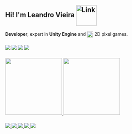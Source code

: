 
## Hi! I'm Leandro Vieira <img align="center" alt="Link" height="65" width="65" src="https://data.whicdn.com/images/201689612/original.gif">

**Developer**, expert in **Unity Engine** and <img align="center" alt="<3" height="20" width="" src="https://images-wixmp-ed30a86b8c4ca887773594c2.wixmp.com/f/17fa94fb-0ae5-45a2-8313-2d3eedaf69db/d8fohut-eb4f893c-d1ad-4111-8e05-29993454b082.gif?token=eyJ0eXAiOiJKV1QiLCJhbGciOiJIUzI1NiJ9.eyJpc3MiOiJ1cm46YXBwOjdlMGQxODg5ODIyNjQzNzNhNWYwZDQxNWVhMGQyNmUwIiwic3ViIjoidXJuOmFwcDo3ZTBkMTg4OTgyMjY0MzczYTVmMGQ0MTVlYTBkMjZlMCIsImF1ZCI6WyJ1cm46c2VydmljZTpmaWxlLmRvd25sb2FkIl0sIm9iaiI6W1t7InBhdGgiOiIvZi8xN2ZhOTRmYi0wYWU1LTQ1YTItODMxMy0yZDNlZWRhZjY5ZGIvZDhmb2h1dC1lYjRmODkzYy1kMWFkLTQxMTEtOGUwNS0yOTk5MzQ1NGIwODIuZ2lmIn1dXX0.BS_NVOfP7moX35kDY4MtYba6eTrdRwh16GIAwUK8eQ8"> 2D pixel games.

###

<div>
   <a href = "mailto: leandrovieira92@gmail.com"><img src="https://img.shields.io/badge/-Gmail-%23EA4335?style=for-the-badge&logo=gmail&logoColor=white" target="_blank"></a>
   <a href="https://www.linkedin.com/in/leandroviieira" target="_blank"><img src="https://img.shields.io/badge/-LinkedIn-%230077B5?style=for-the-badge&logo=linkedin&logoColor=white" target="_blank"></a>
   <a href="https://www.youtube.com/twotvgames" target="_blank"><img src="https://img.shields.io/badge/-Youtube-%23333?style=for-the-badge&logo=youtube&logoColor=white" target="_blank"></a>
   <a href="https://instagram.com/leandroviieira" target="_blank"><img src="https://img.shields.io/badge/-Instagram-%23E4405F?style=for-the-badge&logo=instagram&logoColor=white" target="_blank"></a>
</div>

###

<div>
   <a href="https://github.com/leandrovieiraa">
   <img height="180em" src="https://github-readme-stats-eight-theta.vercel.app/api?username=leandrovieiraa&show_icons=true&theme=dracula&include_all_commits=true&count_private=true"/>
   <img height="180em" src="https://github-readme-stats-eight-theta.vercel.app/api/top-langs/?username=leandrovieiraa&layout=compact&langs_count=8&theme=dracula"/>
</div>

###

<div>
   <img src="https://img.shields.io/badge/unity%20-%23000000.svg?&style=for-the-badge&logo=unity&logoColor=white">
   <img src="https://img.shields.io/badge/c%23%20-%23239120.svg?&style=for-the-badge&logo=c-sharp&logoColor=white">
   <img src="https://img.shields.io/badge/python%20-%2314354C.svg?&style=for-the-badge&logo=python&logoColor=white">
   <img src="https://img.shields.io/badge/ruby-%23CC342D.svg?&style=for-the-badge&logo=ruby&logoColor=white">
   <img src="https://img.shields.io/badge/node.js%20-%2343853D.svg?&style=for-the-badge&logo=node.js&logoColor=white">
</div>